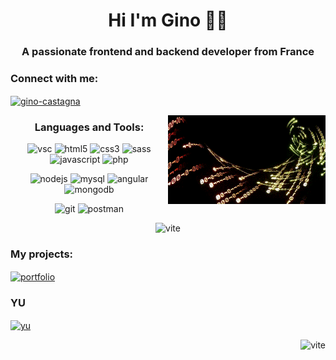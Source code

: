 <h1 align="center"> Hi I'm Gino 🧑‍💻 </h1>

<h3 align="center">A passionate frontend and backend developer from France</h3>

<h3 align="left">Connect with me:</h3>
<p align="left">
<a href="https://linkedin.com/in/gino-castagna" target="blank"><img align="center" src="https://raw.githubusercontent.com/rahuldkjain/github-profile-readme-generator/master/src/images/icons/Social/linked-in-alt.svg" alt="gino-castagna" height="30" width="40" /></a>
</p>

<img src="https://github.com/gino53/gino53/blob/c4742bc1661e4fc55ffc6e5ae8c5826bc292d9d0/code.gif" alt="code-font" align="right" height="50%" width="50%" />

<h3 align="center">Languages and Tools:</h3>
<p align="center"> 
<img src="https://www.svgrepo.com/show/354522/visual-studio-code.svg" alt="vsc" width="40" height="40"/>
<img src="https://www.svgrepo.com/show/373669/html.svg" alt="html5" width="40" height="40"/>
<img src="https://www.svgrepo.com/show/349330/css3.svg" alt="css3" width="40" height="40"/>
<img src="https://www.svgrepo.com/show/374061/sass.svg" alt="sass" width="40" height="40"/> 
<img src="https://www.svgrepo.com/show/349419/javascript.svg" alt="javascript" width="40" height="40"/>
<img src="https://www.svgrepo.com/show/354180/php.svg" alt="php" width="40" height="40"/> 
</p>
<p align="center">
<img src="https://www.svgrepo.com/show/354119/nodejs-icon.svg" alt="nodejs" width="40" height="40"/>
<img src="https://www.svgrepo.com/show/303251/mysql-logo.svg" alt="mysql" width="40" height="40"/>
<img src="https://www.svgrepo.com/show/353396/angular-icon.svg" alt="angular" width="40" height="40"/>
<img src="https://www.svgrepo.com/show/373845/mongo.svg" alt="mongodb" width="40" height="40"/>
</p>

<p align="center">
<img src="https://www.svgrepo.com/show/452210/git.svg" alt="git" width="40" height="40"/>
<img src="https://www.svgrepo.com/show/354202/postman-icon.svg" alt="postman" width="40" height="40"/>
</p>

<p align="center">
<img src="https://www.svgrepo.com/show/374167/vite.svg" alt="vite" width="40" height="40"/>
</p>

<h3 align="left">My projects:</h3>

<p align="left">
<a href="https://ginoportfolio.netlify.app/" target="blank"><img align="center" src="https://media.licdn.com/dms/image/C4E2DAQGAUNPgI1eUJA/profile-treasury-image-shrink_480_480/0/1669903159873?e=1675623600&v=beta&t=9atSIRel7SzBEIlBc2mztDEGig5LTS58n0QbTK2uCeA" alt="portfolio" height="20%" width="20%" /></a>
</p>

<p align="left">
<h3>YU</h3>
<a href="https://yu-ai.vercel.app/" target="blank"><img align="center" src="https://media.licdn.com/dms/image/C4E2DAQFT9n1c7HvQEg/profile-treasury-image-shrink_8192_8192/0/1674845058988?e=1675623600&v=beta&t=nkUgKVi9ujFCq_C1UWVT6_X4mvJecKnpwSNc44Qh-7s" alt="yu" height="20%" width="20%" /></a>
</p>

<p align="right">
<img src="https://www.svgrepo.com/show/374167/vite.svg" alt="vite" width="40" height="40"/>
</p>
